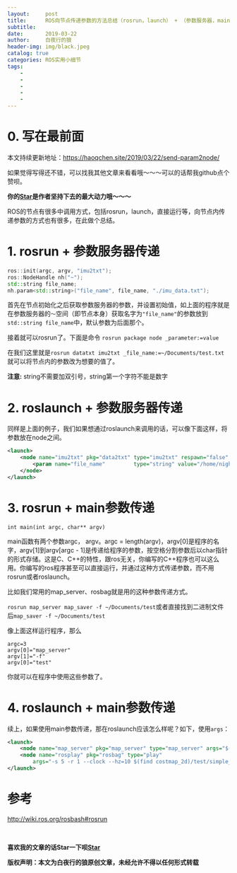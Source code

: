 ```yaml
---
layout:     post
title:      ROS向节点传递参数的方法总结（rosrun，launch） + （参数服务器，main函数参数）
subtitle:   
date:       2019-03-22
author:     白夜行的狼
header-img: img/black.jpeg
catalog: true
categories: ROS实用小细节 
tags:
    - 
    - 
    - 
    - 
    - 
--- 
```


# 0. 写在最前面

本文持续更新地址：<https://haoqchen.site/2019/03/22/send-param2node/>

如果觉得写得还不错，可以找我其他文章来看看哦～～～可以的话帮我github点个赞呗。

**你的[Star](https://github.com/HaoQChen/HaoQChen.github.io)是作者坚持下去的最大动力哦～～～**

ROS的节点有很多中调用方式，包括rosrun，launch，直接运行等，向节点内传递参数的方式也有很多，在此做个总结。

# 1. rosrun + 参数服务器传递
```cpp
ros::init(argc, argv, "imu2txt");
ros::NodeHandle nh("~");
std::string file_name;
nh.param<std::string>("file_name", file_name, "./imu_data.txt");
```
首先在节点初始化之后获取参数服务器的参数，并设置初始值，如上面的程序就是在参数服务器的`～`空间（即节点本身）获取名字为`"file_name"`的参数放到`std::string file_name`中，默认参数为后面那个。

接着就可以rosrun了。下面是命令
`rosrun package node _parameter:=value`

在我们这里就是`rosrun datatxt imu2txt _file_name:=~/Documents/test.txt`就可以将节点内的参数改为想要的值了。

**注意:** string不需要加双引号，string第一个字符不能是数字

# 2. roslaunch + 参数服务器传递
同样是上面的例子，我们如果想通过roslaunch来调用的话，可以像下面这样，将参数放在node之间。
```xml
<launch>
    <node name="imu2txt" pkg="data2txt" type="imu2txt" respawn="false" output="screen" >
        <param name="file_name"         type="string" value="/home/night_fury/Documents/record_bags/calibration/imudata_to_wall.txt"/>  
    </node>
</launch>
```

# 3. rosrun + main参数传递
`int main(int argc, char** argv) `

main函数有两个参数argc， argv。argc = length(argv)，argv[0]是程序的名字，argv[1]到argv[argc - 1]是传递给程序的参数，按空格分割参数后以char指针的形式存储。这是C、C++的特性，跟ros无关，你编写的C++程序也可以这么用。你编写的ros程序甚至可以直接运行，并通过这种方式传递参数，而不用rosrun或者roslaunch。

比如我们常用的map_server、rosbag就是用的这种参数传递方式。

`rosrun map_server map_saver -f ~/Documents/test`或者直接找到二进制文件后`map_saver -f ~/Documents/test`

像上面这样运行程序，那么
```
argc=3  
argv[0]="map_server"  
argv[1]="-f"  
argv[0]="test"  
```

你就可以在程序中使用这些参数了。

# 4. roslaunch + main参数传递
续上，如果使用main参数传递，那在roslaunch应该怎么样呢？如下，使用`args`：

```xml
<launch>
    <node name="map_server" pkg="map_server" type="map_server" args="$(find costmap_2d)/test/willow-full-0.025.pgm 0.025" />
    <node name="rosplay" pkg="rosbag" type="play"
        args="-s 5 -r 1 --clock --hz=10 $(find costmap_2d)/test/simple_driving_test_indexed.bag" />
</launch>
```

 
# 参考
<http://wiki.ros.org/rosbash#rosrun>

<br>

**喜欢我的文章的话Star一下呗[Star](https://github.com/HaoQChen/HaoQChen.github.io)**

**版权声明：本文为白夜行的狼原创文章，未经允许不得以任何形式转载**
